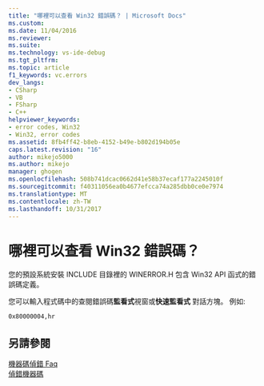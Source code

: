 ```yaml
---
title: "哪裡可以查看 Win32 錯誤碼？ | Microsoft Docs"
ms.custom: 
ms.date: 11/04/2016
ms.reviewer: 
ms.suite: 
ms.technology: vs-ide-debug
ms.tgt_pltfrm: 
ms.topic: article
f1_keywords: vc.errors
dev_langs:
- CSharp
- VB
- FSharp
- C++
helpviewer_keywords:
- error codes, Win32
- Win32, error codes
ms.assetid: 8fb4ff42-b8eb-4152-b49e-b802d194b05e
caps.latest.revision: "16"
author: mikejo5000
ms.author: mikejo
manager: ghogen
ms.openlocfilehash: 508b741dcac0662d41e58b37ecaf177a2245010f
ms.sourcegitcommit: f40311056ea0b4677efcca74a285dbb0ce0e7974
ms.translationtype: MT
ms.contentlocale: zh-TW
ms.lasthandoff: 10/31/2017
---
```

# <a name="where-can-i-look-up-win32-error-codes"></a>哪裡可以查看 Win32 錯誤碼？
您的預設系統安裝 INCLUDE 目錄裡的 WINERROR.H 包含 Win32 API 函式的錯誤碼定義。  
  
 您可以輸入程式碼中的查閱錯誤碼**監看式**視窗或**快速監看式** 對話方塊。 例如:   
  
```  
0x80000004,hr  
```  
  
## <a name="see-also"></a>另請參閱  
 [機器碼偵錯 Faq](../debugger/debugging-native-code-faqs.md)   
 [偵錯機器碼](../debugger/debugging-native-code.md)